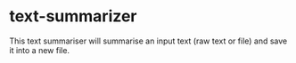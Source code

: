 # text-summarizer
This text summariser will summarise an input text (raw text or file) and save it into a new file. 
